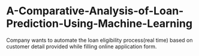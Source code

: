 # A-Comparative-Analysis-of-Loan-Prediction-Using-Machine-Learning
Company wants to automate the loan eligibility process(real time) based on customer detail  provided while filling online application form.
